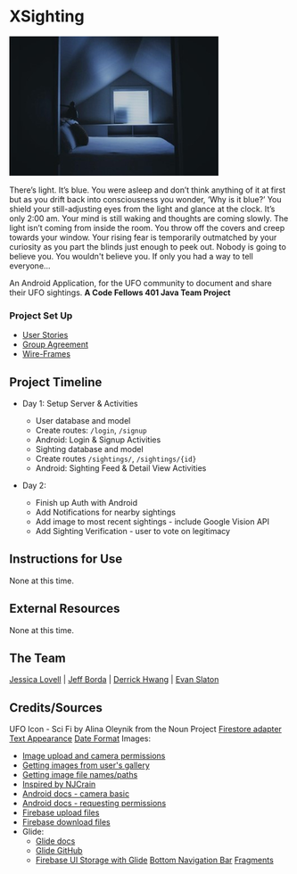# XSighting
![Aliens Outside](assets/alien-out-window.jpg)

There’s light. It’s blue. You were asleep and don’t think anything of it at first but as you drift back into consciousness you wonder, ‘Why is it blue?’ You shield your still-adjusting eyes from the light and glance at the clock. It’s only 2:00 am. Your mind is still waking and thoughts are coming slowly. The light isn’t coming from inside the room. You throw off the covers and creep towards your window. Your rising fear is temporarily outmatched by your curiosity as you part the blinds just enough to peek out. Nobody is going to believe you. You wouldn't believe you. If only you had a way to tell everyone…

An Android Application, for the UFO community to document and share their UFO sightings. **A Code Fellows 401 Java Team Project**

### Project Set Up
- [User Stories](https://gist.github.com/evanslaton/c3e272dbf7c0745f37f700df1de534ab)
- [Group Agreement](/readme/groupAgreement.md)
- [Wire-Frames]()

## Project Timeline
- Day 1: Setup Server & Activities
    - User database and model
    - Create routes: `/login`, `/signup`
    - Android: Login & Signup Activities
    - Sighting database and model
    - Create routes `/sightings/`, `/sightings/{id}`
    - Android: Sighting Feed & Detail View Activities

- Day 2:
    - Finish up Auth with Android
    - Add Notifications for nearby sightings
    - Add image to most recent sightings - include Google Vision API
    - Add Sighting Verification - user to vote on legitimacy

## Instructions for Use
None at this time.

## External Resources
None at this time.

## The Team
[Jessica Lovell](https://github.com/JessLovell) | [Jeff Borda](https://github.com/jeffborda) | [Derrick Hwang](https://github.com/derrickhwang21) | [Evan Slaton](https://github.com/evanslaton)

## Credits/Sources
UFO Icon - Sci Fi by Alina Oleynik from the Noun Project
[Firestore adapter](https://codinginflow.com/tutorials/android/firebaseui-firestorerecycleradapter/part-3-firestorerecycleradapter)
[Text Appearance](https://gist.github.com/webserveis/c8c7e001c617829caa61dae385113e00)
[Date Format](https://docs.oracle.com/javase/7/docs/api/java/text/SimpleDateFormat.html)
Images:
* [Image upload and camera permissions](https://stackoverflow.com/questions/32052587/android-studio-permissions-for-image-upload)
* [Getting images from user's gallery](https://stackoverflow.com/questions/5309190/android-pick-images-from-gallery)
* [Getting image file names/paths](https://stackoverflow.com/questions/3401579/get-filename-and-path-from-uri-from-mediastore)
* [Inspired by NJCrain](https://github.com/NJCrain/health-tracker/blob/master/app/src/main/java/com/njcrain/android/healthtracker/activity/ProfileActivity.java)
* [Android docs - camera basic](https://developer.android.com/training/camera/photobasics)
* [Android docs - requesting permissions](https://developer.android.com/training/permissions/requesting)
* [Firebase upload files](https://firebase.google.com/docs/storage/android/upload-files)
* [Firebase download files](https://firebase.google.com/docs/storage/android/download-files)
* Glide:
  * [Glide docs](http://bumptech.github.io/glide/doc/download-setup.html)
  * [Glide GitHub](https://github.com/bumptech/glide)
  * [Firebase UI Storage with Glide](https://github.com/firebase/FirebaseUI-Android/blob/master/storage/README.md)
[Bottom Navigation Bar](https://guides.codepath.com/android/Bottom-Navigation-Views)
[Fragments](https://www.androidhive.info/2017/12/android-working-with-bottom-navigation/)

